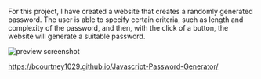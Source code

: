 For this project, I have created a website that creates a randomly generated password. The user is able to specify certain criteria, such as length and complexity 
of the password, and then, with the click of a button, the website will generate a suitable password.

![preview screenshot](https://bcourtney1029.github.com/images/Capture.png)


https://bcourtney1029.github.io/Javascript-Password-Generator/
